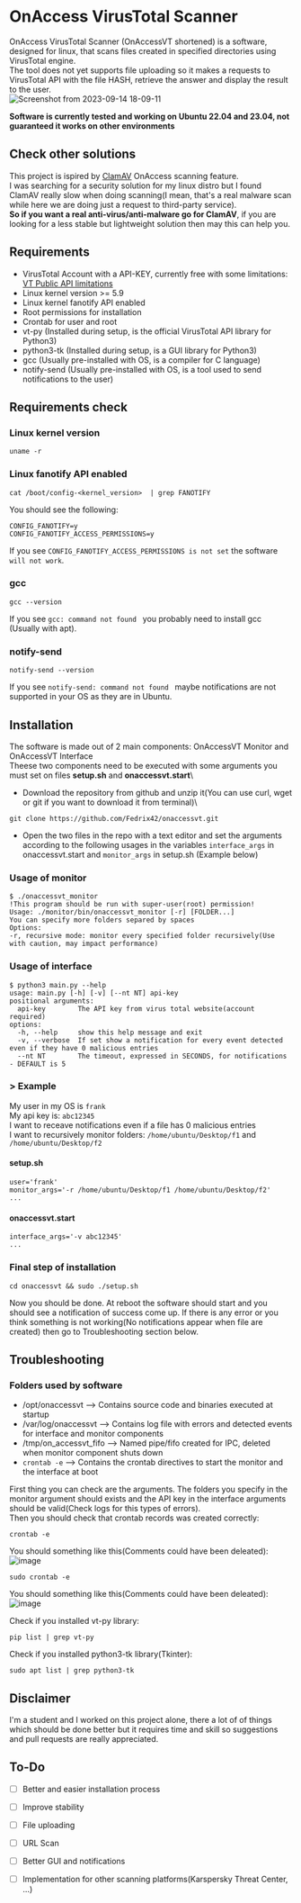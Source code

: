 # OnAccess VirusTotal Scanner
OnAccess VirusTotal Scanner (OnAccessVT shortened) is a software, designed for linux, that scans files created in specified directories using VirusTotal engine.\
The tool does not yet supports file uploading so it makes a requests to VirusTotal API with the file HASH, retrieve the answer and display the result to the user.\
![Screenshot from 2023-09-14 18-09-11](https://github.com/Fedrix42/onaccessvt/assets/144663254/f668a7f8-8e0b-4b65-99b5-551cff1519b8)


**Software is currently tested and working on Ubuntu 22.04 and 23.04, not guaranteed it works on other environments**

## Check other solutions
This project is ispired by [ClamAV](https://www.clamav.net/) OnAccess scanning feature.\
I was searching for a security solution for my linux distro but I found ClamAV really slow when doing scanning(I mean, that's a real malware scan while here we are doing just a request to third-party service).\
**So if you want a real anti-virus/anti-malware go for ClamAV**, if you are looking for a less stable but lightweight solution then may this can help you.

## Requirements
  * VirusTotal Account with a API-KEY, currently free with some limitations: [VT Public API limitations](https://developers.virustotal.com/reference/public-vs-premium-api)
  * Linux kernel version >= 5.9
  * Linux kernel fanotify API enabled
  * Root permissions for installation
  * Crontab for user and root
  * vt-py (Installed during setup, is the official VirusTotal API library for Python3)
  * python3-tk (Installed during setup, is a GUI library for Python3)
  * gcc (Usually pre-installed with OS, is a compiler for C language)
  * notify-send (Usually pre-installed with OS, is a tool used to send notifications to the user)

## Requirements check
### Linux kernel version
``` 
uname -r
```
### Linux fanotify API enabled
``` 
cat /boot/config-<kernel_version>  | grep FANOTIFY
```
You should see the following:
```
CONFIG_FANOTIFY=y
CONFIG_FANOTIFY_ACCESS_PERMISSIONS=y
```
If you see ` CONFIG_FANOTIFY_ACCESS_PERMISSIONS is not set ` the software `will not work`.
### gcc
```
gcc --version
```
If you see `gcc: command not found ` you probably need to install gcc (Usually with apt).
### notify-send
```
notify-send --version
```
If you see `notify-send: command not found ` maybe notifications are not supported in your OS as they are in Ubuntu.
## Installation
The software is made out of 2 main components: OnAccessVT Monitor and OnAccessVT Interface\
Theese two components need to be executed with some arguments you must set on files **setup.sh** and **onaccessvt.start**\

* Download the repository from github and unzip it(You can use curl, wget or git if you want to download it from terminal)\
```
git clone https://github.com/Fedrix42/onaccessvt.git
```
* Open the two files in the repo with a text editor and set the arguments according to the following usages in the variables `interface_args` in onaccessvt.start and `monitor_args` in setup.sh (Example below)

### Usage of monitor
```
$ ./onaccessvt_monitor
!This program should be run with super-user(root) permission!
Usage: ./monitor/bin/onaccessvt_monitor [-r] [FOLDER...]
You can specify more folders separed by spaces
Options: 
-r, recursive mode: monitor every specified folder recursively(Use with caution, may impact performance)
```
### Usage of interface
```
$ python3 main.py --help
usage: main.py [-h] [-v] [--nt NT] api-key
positional arguments:
  api-key        The API key from virus total website(account required)
options:
  -h, --help     show this help message and exit
  -v, --verbose  If set show a notification for every event detected even if they have 0 malicious entries
  --nt NT        The timeout, expressed in SECONDS, for notifications - DEFAULT is 5
```

### > Example
My user in my OS is `frank`\
My api key is: `abc12345`\
I want to receave notifications even if a file has 0 malicious entries\
I want to recursively monitor folders: `/home/ubuntu/Desktop/f1` and `/home/ubuntu/Desktop/f2`
#### setup.sh
```
user='frank'
monitor_args='-r /home/ubuntu/Desktop/f1 /home/ubuntu/Desktop/f2'
...
```

#### onaccessvt.start
```
interface_args='-v abc12345'
...
```
### Final step of installation
```
cd onaccessvt && sudo ./setup.sh
```
Now you should be done. At reboot the software should start and you should see a notification of success come up.
If there is any error or you think something is not working(No notifications appear when file are created) then go to Troubleshooting section below.

## Troubleshooting
### Folders used by software
  * /opt/onaccessvt --> Contains source code and binaries executed at startup
  * /var/log/onaccessvt --> Contains log file with errors and detected events for interface and monitor components
  * /tmp/on_accessvt_fifo --> Named pipe/fifo created for IPC, deleted when monitor component shuts down
  * `crontab -e` --> Contains the crontab directives to start the monitor and the interface at boot

First thing you can check are the arguments. The folders you specify in the monitor argument should exists and the API key in the interface arguments should be valid(Check logs for this types of errors).\
Then you should check that crontab records was created correctly:
```
crontab -e
```
You should something like this(Comments could have been deleated):\
![image](https://github.com/Fedrix42/onaccessvt/assets/144663254/e52cda74-d446-4742-af85-9f183f949fb9)
```
sudo crontab -e
```
You should something like this(Comments could have been deleated):\
![image](https://github.com/Fedrix42/onaccessvt/assets/144663254/e01318b3-bd19-48bc-bf97-dcaf76ed9d62)

Check if you installed vt-py library:
```
pip list | grep vt-py
```
Check if you installed python3-tk library(Tkinter):
```
sudo apt list | grep python3-tk
```

## Disclaimer
I'm a student and I worked on this project alone, there a lot of of things which should be done better but it requires time and skill so suggestions and pull requests are really appreciated.

## To-Do
 - [ ] Better and easier installation process
 - [ ] Improve stability
 - [ ] File uploading
 - [ ] URL Scan
 - [ ] Better GUI and notifications
 - [ ] Implementation for other scanning platforms(Karspersky Threat Center, ...)




